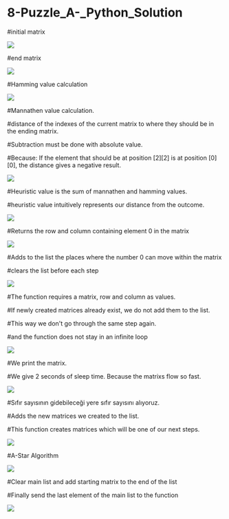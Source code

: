 # 8-Puzzle_A-_Python_Solution


#initial matrix

<img src="https://github.com/Metinagan/8Puzzle_AStar_Python_Solution/assets/130462728/1b1cbbbe-8d5d-469c-a3b2-33111a7065ee">



#end matrix

<img src="https://github.com/Metinagan/8Puzzle_AStar_Python_Solution/assets/130462728/147aa8f5-e1dd-4591-a963-08b3d0cda1bf">




#Hamming value calculation

<img src="https://github.com/Metinagan/8Puzzle_AStar_Python_Solution/assets/130462728/a2730497-02af-423e-8d8d-bb179ed10980">




#Mannathen value calculation.

#distance of the indexes of the current matrix to where they should be in the ending matrix.

#Subtraction must be done with absolute value.

#Because: If the element that should be at position [2][2] is at position [0][0], the distance gives a negative result.

<img src="https://github.com/Metinagan/8Puzzle_AStar_Python_Solution/assets/130462728/6edffcf5-a965-44f8-b5f4-381cfd09edd4">





#Heuristic value is the sum of mannathen and hamming values.

#heuristic value intuitively represents our distance from the outcome.

<img src="https://github.com/Metinagan/8Puzzle_AStar_Python_Solution/assets/130462728/1cf17203-a8c5-4769-8a31-202f036f6ada">



#Returns the row and column containing element 0 in the matrix

<img src="https://github.com/Metinagan/8Puzzle_AStar_Python_Solution/assets/130462728/d98ce870-4211-40ab-9d81-4a3e3603e6af">




#Adds to the list the places where the number 0 can move within the matrix

#clears the list before each step

<img src="https://github.com/Metinagan/8Puzzle_AStar_Python_Solution/assets/130462728/8d72cb11-4deb-45f8-9c28-4cde1c0a5a70">



#The function requires a matrix, row and column as values.

#If newly created matrices already exist, we do not add them to the list.

#This way we don't go through the same step again.

#and the function does not stay in an infinite loop

<img src="https://github.com/Metinagan/8Puzzle_AStar_Python_Solution/assets/130462728/562c5044-88aa-429b-875a-70c2234840a9">



#We print the matrix.

#We give 2 seconds of sleep time. Because the matrixs flow so fast.

<img src="https://github.com/Metinagan/8Puzzle_AStar_Python_Solution/assets/130462728/3c193124-94cb-4668-ad7a-18311e697c6f">


    
#Sıfır sayısının gidebileceği yere sıfır sayısını alıyoruz.

#Adds the new matrices we created to the list.

#This function creates matrices which will be one of our next steps.

<img src="https://github.com/Metinagan/8Puzzle_AStar_Python_Solution/assets/130462728/04cf66c8-ebff-4282-b2f1-dce79a3a9587">




#A-Star Algorithm

<img src="https://github.com/Metinagan/8Puzzle_AStar_Python_Solution/assets/130462728/14fb72ae-9f5a-4606-aea8-9122242acc3d">



#Clear main list and add starting matrix to the end of the list

#Finally send the last element of the main list to the function

<img src="https://github.com/Metinagan/8Puzzle_AStar_Python_Solution/assets/130462728/1dce3597-57a4-4164-9d54-efbe9bd4b863">













